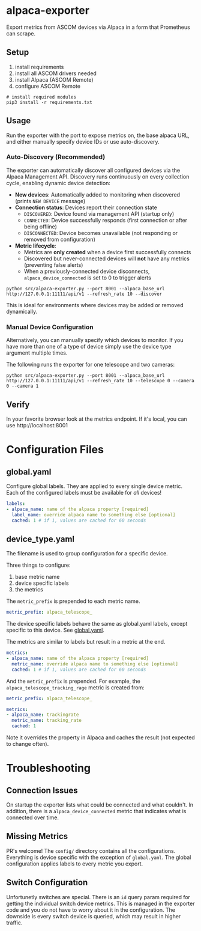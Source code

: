 # alpaca-exporter

Export metrics from ASCOM devices via Alpaca in a form that Prometheus can scrape.

## Setup

1. install requirements
2. install all ASCOM drivers needed
3. install Alpaca (ASCOM Remote)
4. configure ASCOM Remote

```shell
# install required modules
pip3 install -r requirements.txt
```

## Usage

Run the exporter with the port to expose metrics on, the base alpaca URL, and either manually specify device IDs or use auto-discovery.

### Auto-Discovery (Recommended)

The exporter can automatically discover all configured devices via the Alpaca Management API. Discovery runs continuously on every collection cycle, enabling dynamic device detection:

- **New devices**: Automatically added to monitoring when discovered (prints `NEW DEVICE` message)
- **Connection status**: Devices report their connection state
  - `DISCOVERED`: Device found via management API (startup only)
  - `CONNECTED`: Device successfully responds (first connection or after being offline)
  - `DISCONNECTED`: Device becomes unavailable (not responding or removed from configuration)
- **Metric lifecycle**: 
  - Metrics are **only created** when a device first successfully connects
  - Discovered but never-connected devices will **not** have any metrics (preventing false alerts)
  - When a previously-connected device disconnects, `alpaca_device_connected` is set to 0 to trigger alerts

```shell
python src/alpaca-exporter.py --port 8001 --alpaca_base_url http://127.0.0.1:11111/api/v1 --refresh_rate 10 --discover
```

This is ideal for environments where devices may be added or removed dynamically.

### Manual Device Configuration

Alternatively, you can manually specify which devices to monitor. If you have more than one of a type of device simply use the device type argument multiple times.

The following runs the exporter for one telescope and two cameras:

```shell
python src/alpaca-exporter.py --port 8001 --alpaca_base_url http://127.0.0.1:11111/api/v1 --refresh_rate 10 --telescope 0 --camera 0 --camera 1
```

## Verify

In your favorite browser look at the metrics endpoint.  If it's local, you can use http://localhost:8001

# Configuration Files

## global.yaml

Configure global labels.  They are applied to every single device metric.  Each of the configured labels must be available for _all_ devices!

```yaml
labels:
- alpaca_name: name of the alpaca property [required]
  label_name: override alpaca name to something else [optional]
  cached: 1 # if 1, values are cached for 60 seconds
```

## device_type.yaml

The filename is used to group configuration for a specific device.

Three things to configure:
1. base metric name
1. device specific labels
1. the metrics

The `metric_prefix` is prepended to each metric name.

```yaml
metric_prefix: alpaca_telescope_
```

The device specific labels behave the same as global.yaml labels, except specific to this device.  See [global.yaml](#global-yaml).

The metrics are similar to labels but result in a metric at the end.

```yaml
metrics:
- alpaca_name: name of the alpaca property [required]
  metric_name: override alpaca name to something else [optional]
  cached: 1 # if 1, values are cached for 60 seconds
```

And the `metric_prefix` is prepended.  For example, the `alpaca_telescope_tracking_rage` metric is created from:

```yaml
metric_prefix: alpaca_telescope_

metrics:
- alpaca_name: trackingrate
  metric_name: tracking_rate
  cached: 1
```

Note it overrides the property in Alpaca and caches the result (not expected to change often).

# Troubleshooting

## Connection Issues

On startup the exporter lists what could be connected and what couldn't.  In addition, there is a `alpaca_device_connected` metric that indicates what is connected over time.

## Missing Metrics

PR's welcome!  The `config/` directory contains all the configurations.  Everything is device specific with the exception of `global.yaml`.  The global configuration applies labels to every metric you export.

## Switch Configuration

Unfortunetly switches are special.  There is an `id` query param required for getting the individual switch device metrics.  This is managed in the exporter code and you do not have to worry about it in the configuration.  The downside is every switch device is queried, which may result in higher traffic.